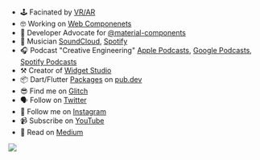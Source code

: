 <!-- [![Buy Me A Coffee](https://img.shields.io/badge/Donate-Buy%20Me%20A%20Coffee-yellow.svg)](https://www.buymeacoffee.com/rodydavis)
[![Donate](https://img.shields.io/badge/Donate-PayPal-green.svg)](https://www.paypal.com/cgi-bin/webscr?cmd=_s-xclick&hosted_button_id=WSH3GVC49GNNJ) -->

- 🕹 Facinated by [VR/AR](https://aframe.io/)
- 🤓 Working on [Web Componenets](https://developer.mozilla.org/en-US/docs/Web/Web_Components)
- 🥳 Developer Advocate for [@material-components](https://github.com/material-components)
- 🎹 Musician [SoundCloud](https://soundcloud.com/theonlysounddr), [Spotify](https://open.spotify.com/artist/5HBkYdhRZn1aOq40T2A7Eg)
- 🎧 Podcast "Creative Engineering" [Apple Podcasts](https://podcasts.apple.com/us/podcast/creative-engineering/id1507852833), [Google Podcasts](https://podcasts.google.com/feed/aHR0cHM6Ly9yb2R5ZGF2aXMuZ2l0aHViLmlvL2NyZWF0aXZlX2VuZ2luZWVyaW5nL2ZlZWQueG1s?ved=2ahUKEwiw5anO0dLqAhU2lZ4KHR3FDtcQ4aUDegQIARAC&hl=en-GB), [Spotify Podcasts](https://open.spotify.com/show/3UTiK34aDOOSHFpGQ0RglN)
- ⚒️ Creator of [Widget Studio](https://widget.studio/)
- 📦 Dart/Flutter [Packages](https://pub.dev/publishers/rodydavis.com/packages) on [pub.dev](https://pub.dev)
- 😎 Find me on [Glitch](https://glitch.com/@rodydavis)
- 🗣 Follow on [Twitter](https://twitter.com/rodydavis)
- 📸 Follow me on [Instagram](https://instagram.com/rodydavisjr?r=nametag)
- 📹 Subscribe on [YouTube](https://www.youtube.com/rodydavis)
- 📖 Read on [Medium](https://medium.com/@rody.davis.jr)

![](https://github-readme-stats.vercel.app/api?username=rodydavis&count_private=true&theme=default&show_icons=true)
